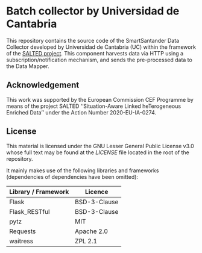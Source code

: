 # Batch collector by Universidad de Cantabria
This repository contains the source code of the SmartSantander Data Collector developed by Universidad de Cantabria (UC) within the framework of the [SALTED project](https://salted-project.eu/). This component harvests data via HTTP using a subscription/notification mechanism, and sends the pre-processed data to the Data Mapper.

## Acknowledgement
This work was supported by the European Commission CEF Programme by means of the project SALTED ‘‘Situation-Aware Linked heTerogeneous Enriched Data’’ under the Action Number 2020-EU-IA-0274.

## License
This material is licensed under the GNU Lesser General Public License v3.0 whose full text may be found at the *LICENSE* file located in the root of the repository.

It mainly makes use of the following libraries and frameworks (dependencies of dependencies have been omitted):

| Library / Framework |   Licence    |
|---------------------|--------------|
| Flask          | BSD-3-Clause          |
| Flask_RESTful          | BSD-3-Clause          |
| pytz             | MIT          |
| Requests                 | Apache 2.0          |
| waitress          | ZPL 2.1     |
